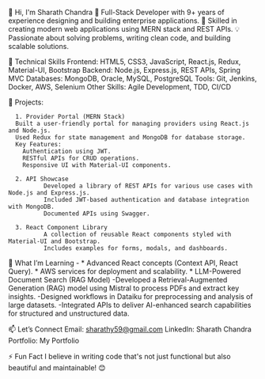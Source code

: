 👋 Hi, I'm Sharath Chandra
🚀 Full-Stack Developer with 9+ years of experience designing and building enterprise applications.
🌟 Skilled in creating modern web applications using MERN stack and REST APIs.
💡 Passionate about solving problems, writing clean code, and building scalable solutions.

🔧 Technical Skills
        Frontend: HTML5, CSS3, JavaScript, React.js, Redux, Material-UI, Bootstrap
        Backend: Node.js, Express.js, REST APIs, Spring MVC
        Databases: MongoDB, Oracle, MySQL, PostgreSQL
        Tools: Git, Jenkins, Docker, AWS, Selenium
        Other Skills: Agile Development, TDD, CI/CD

📁 Projects:

      1. Provider Portal (MERN Stack)
      Built a user-friendly portal for managing providers using React.js and Node.js.
      Used Redux for state management and MongoDB for database storage.
      Key Features:
        Authentication using JWT.
        RESTful APIs for CRUD operations.
        Responsive UI with Material-UI components.

      2. API Showcase
              Developed a library of REST APIs for various use cases with Node.js and Express.js.
              Included JWT-based authentication and database integration with MongoDB.
              Documented APIs using Swagger.
    
      3. React Component Library
              A collection of reusable React components styled with Material-UI and Bootstrap.
              Includes examples for forms, modals, and dashboards.

🌱 What I’m Learning -
      * Advanced React concepts (Context API, React Query).
      * AWS services for deployment and scalability.
      * LLM-Powered Document Search (RAG Model)
        -Developed a Retrieval-Augmented Generation (RAG) model using Mistral to process PDFs and extract key insights.
        -Designed workflows in Dataiku for preprocessing and analysis of large datasets.
        -Integrated APIs to deliver AI-enhanced search capabilities for structured and unstructured data.

      
📫 Let’s Connect
      Email: sharathy59@gmail.com
      LinkedIn: Sharath Chandra
      Portfolio: My Portfolio


⚡ Fun Fact
      I believe in writing code that's not just functional but also beautiful and maintainable! 😊
